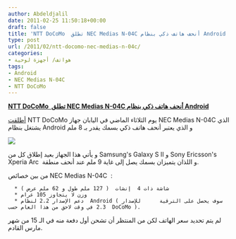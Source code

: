 ```yaml
---
author: Abdeldjalil
date: 2011-02-25 11:50:18+00:00
draft: false
title: 'NTT DoCoMo  تطلق NEC Medias N-04C أنحف هاتف ذكي بنظام Android '
type: post
url: /2011/02/ntt-docomo-nec-medias-n-04c/
categories:
- هواتف/ أجهزة لوحية
tags:
- Android
- NEC Medias N-04C
- NTT DoCoMo
---
```


[**NTT DoCoMo  تطلق NEC Medias N-04C أنحف هاتف ذكي بنظام Android**](https://www.it-scoop.com/2011/02/ntt-docomo-nec-medias-n-04c/)




[أطلقت](http://www.pcworld.com/article/220563/ntt_docomo_launches_thinnest_android_smartphone.html) NTT DoCoMo يوم الثلاثاء الماضي في اليابان جهاز NEC Medias N-04C الذي يشتغل بنظام Android و الذي يعتبر أنحف هاتف ذكي بسمك يقدر بـ 8 ملم




[![](https://www.it-scoop.com/wp-content/uploads/2011/02/NEC-Medias-N-04C.jpg)
](https://www.it-scoop.com/2011/02/ntt-docomo-nec-medias-n-04c/)

و يأتي هذا الجهاز بعيد إطلاق كل من Samsung's Galaxy S II و Sony Ericsson's Xperia Arc  و اللذان يتميزان بسمك يصل إلى غاية 9 ملم عند أنحف منطقة.

من بين خصائص NEC Medias N-04C  :



	  * شاشة ذات 4  إنشات  ( 127 ملم طول و 62 ملم عرض )
	  * وزن لا يتجاوز 105 غرام
	  * دعم الإصدار 2.2 لنظام  Android ( سوف يحصل على الترقية      للإصدار 2.3 في وقت لاحق من هذا العام حسب  DoCoMo ).

لم يتم تحديد سعر الهاتف لكن من المنتظر أن تشحن أول دفعة منه في الـ 15 من شهر مارس القادم.


